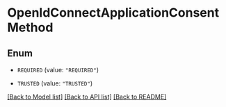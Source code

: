 # OpenIdConnectApplicationConsentMethod

## Enum


* `REQUIRED` (value: `"REQUIRED"`)

* `TRUSTED` (value: `"TRUSTED"`)


[[Back to Model list]](../README.md#documentation-for-models) [[Back to API list]](../README.md#documentation-for-api-endpoints) [[Back to README]](../README.md)


